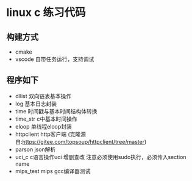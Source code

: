 # linux c 练习代码

## 构建方式
* cmake
* vscode 自带任务运行，支持调试


## 程序如下
* dllist 双向链表基本操作
* log 基本日志封装 
* time 时间戳与基本时间结构体转换
* time_str c中基本时间操作
* eloop 单线程eloop封装
* httpclient http客户端 (克隆源自:https://gitee.com/topsoup/httpclient/tree/master)
* parson json解析
* uci_c c语言操作uci 增删查改 注意必须使用sudo执行，必须传入section name
* mips_test mips gcc编译器测试


